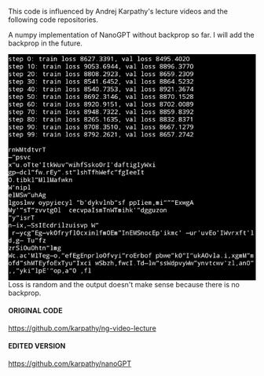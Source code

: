 This code is influenced by Andrej Karpathy's lecture videos and the following code repositories.

A numpy implementation of NanoGPT without backprop so far. I will add the backprop in the future.

<a href="url"><img src="output.jpg" align="left"></a>

Loss is random and the output doesn't make sense because there is no backprop.

#### ORIGINAL CODE
https://github.com/karpathy/ng-video-lecture

#### EDITED VERSION
https://github.com/karpathy/nanoGPT
